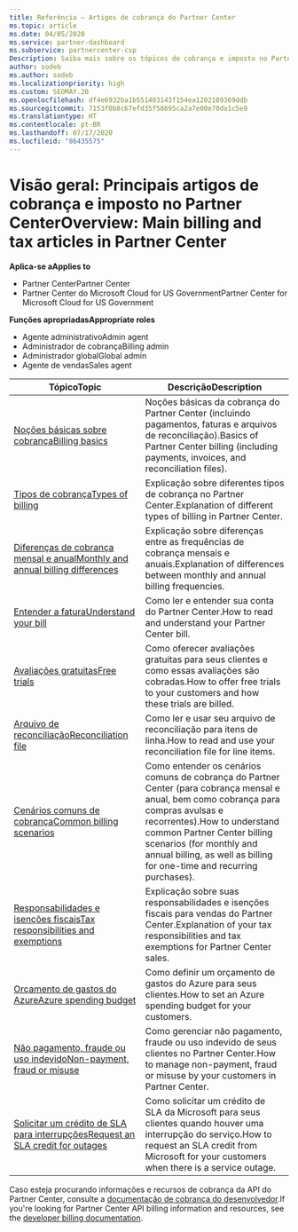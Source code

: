 ```yaml
---
title: Referência – Artigos de cobrança do Partner Center
ms.topic: article
ms.date: 04/05/2020
ms.service: partner-dashboard
ms.subservice: partnercenter-csp
Description: Saiba mais sobre os tópicos de cobrança e imposto no Partner Center. As informações abrangem recursos de cobrança, faturas, cobrança do CSP e impostos.
author: sodeb
ms.author: sodeb
ms.localizationpriority: high
ms.custom: SEOMAY.20
ms.openlocfilehash: df4e6932ba1b551403143f154ea1202109369ddb
ms.sourcegitcommit: 7153f0b8c67efd35f58695ca2a7e00e70da1c5e9
ms.translationtype: HT
ms.contentlocale: pt-BR
ms.lasthandoff: 07/17/2020
ms.locfileid: "86435575"
---
```

# <a name="overview-main-billing-and-tax-articles-in-partner-center"></a><span data-ttu-id="6d339-104">Visão geral: Principais artigos de cobrança e imposto no Partner Center</span><span class="sxs-lookup"><span data-stu-id="6d339-104">Overview: Main billing and tax articles in Partner Center</span></span>

<span data-ttu-id="6d339-105">**Aplica-se a**</span><span class="sxs-lookup"><span data-stu-id="6d339-105">**Applies to**</span></span>

- <span data-ttu-id="6d339-106">Partner Center</span><span class="sxs-lookup"><span data-stu-id="6d339-106">Partner Center</span></span>
- <span data-ttu-id="6d339-107">Partner Center do Microsoft Cloud for US Government</span><span class="sxs-lookup"><span data-stu-id="6d339-107">Partner Center for Microsoft Cloud for US Government</span></span>

<span data-ttu-id="6d339-108">**Funções apropriadas**</span><span class="sxs-lookup"><span data-stu-id="6d339-108">**Appropriate roles**</span></span>

- <span data-ttu-id="6d339-109">Agente administrativo</span><span class="sxs-lookup"><span data-stu-id="6d339-109">Admin agent</span></span>
- <span data-ttu-id="6d339-110">Administrador de cobrança</span><span class="sxs-lookup"><span data-stu-id="6d339-110">Billing admin</span></span>
- <span data-ttu-id="6d339-111">Administrador global</span><span class="sxs-lookup"><span data-stu-id="6d339-111">Global admin</span></span>
- <span data-ttu-id="6d339-112">Agente de vendas</span><span class="sxs-lookup"><span data-stu-id="6d339-112">Sales agent</span></span>

| <span data-ttu-id="6d339-113">Tópico</span><span class="sxs-lookup"><span data-stu-id="6d339-113">Topic</span></span> | <span data-ttu-id="6d339-114">Descrição</span><span class="sxs-lookup"><span data-stu-id="6d339-114">Description</span></span> |
| ----- | ----------- |
| [<span data-ttu-id="6d339-115">Noções básicas sobre cobrança</span><span class="sxs-lookup"><span data-stu-id="6d339-115">Billing basics</span></span>](billing-basics.md) | <span data-ttu-id="6d339-116">Noções básicas da cobrança do Partner Center (incluindo pagamentos, faturas e arquivos de reconciliação).</span><span class="sxs-lookup"><span data-stu-id="6d339-116">Basics of Partner Center billing (including payments, invoices, and reconciliation files).</span></span> |
| [<span data-ttu-id="6d339-117">Tipos de cobrança</span><span class="sxs-lookup"><span data-stu-id="6d339-117">Types of billing</span></span>](billing-different-types.md) | <span data-ttu-id="6d339-118">Explicação sobre diferentes tipos de cobrança no Partner Center.</span><span class="sxs-lookup"><span data-stu-id="6d339-118">Explanation of different types of billing in Partner Center.</span></span> |
| [<span data-ttu-id="6d339-119">Diferenças de cobrança mensal e anual</span><span class="sxs-lookup"><span data-stu-id="6d339-119">Monthly and annual billing differences</span></span>](billing-annual-monthly.md) | <span data-ttu-id="6d339-120">Explicação sobre diferenças entre as frequências de cobrança mensais e anuais.</span><span class="sxs-lookup"><span data-stu-id="6d339-120">Explanation of differences between monthly and annual billing frequencies.</span></span> |
| [<span data-ttu-id="6d339-121">Entender a fatura</span><span class="sxs-lookup"><span data-stu-id="6d339-121">Understand your bill</span></span>](read-your-bill.md) | <span data-ttu-id="6d339-122">Como ler e entender sua conta do Partner Center.</span><span class="sxs-lookup"><span data-stu-id="6d339-122">How to read and understand your Partner Center bill.</span></span> |
| [<span data-ttu-id="6d339-123">Avaliações gratuitas</span><span class="sxs-lookup"><span data-stu-id="6d339-123">Free trials</span></span>](offer-your-customers-trials-of-microsoft-products.md) | <span data-ttu-id="6d339-124">Como oferecer avaliações gratuitas para seus clientes e como essas avaliações são cobradas.</span><span class="sxs-lookup"><span data-stu-id="6d339-124">How to offer free trials to your customers and how these trials are billed.</span></span> |
| [<span data-ttu-id="6d339-125">Arquivo de reconciliação</span><span class="sxs-lookup"><span data-stu-id="6d339-125">Reconciliation file</span></span>](use-the-reconciliation-files.md) | <span data-ttu-id="6d339-126">Como ler e usar seu arquivo de reconciliação para itens de linha.</span><span class="sxs-lookup"><span data-stu-id="6d339-126">How to read and use your reconciliation file for line items.</span></span> |
| [<span data-ttu-id="6d339-127">Cenários comuns de cobrança</span><span class="sxs-lookup"><span data-stu-id="6d339-127">Common billing scenarios</span></span>](common-billing-scenarios.md) | <span data-ttu-id="6d339-128">Como entender os cenários comuns de cobrança do Partner Center (para cobrança mensal e anual, bem como cobrança para compras avulsas e recorrentes).</span><span class="sxs-lookup"><span data-stu-id="6d339-128">How to understand common Partner Center billing scenarios (for monthly and annual billing, as well as billing for one-time and recurring purchases).</span></span> |
| [<span data-ttu-id="6d339-129">Responsabilidades e isenções fiscais</span><span class="sxs-lookup"><span data-stu-id="6d339-129">Tax responsibilities and exemptions</span></span>](tax-and-tax-exemptions.md) | <span data-ttu-id="6d339-130">Explicação sobre suas responsabilidades e isenções fiscais para vendas do Partner Center.</span><span class="sxs-lookup"><span data-stu-id="6d339-130">Explanation of your tax responsibilities and tax exemptions for Partner Center sales.</span></span> |
| [<span data-ttu-id="6d339-131">Orçamento de gastos do Azure</span><span class="sxs-lookup"><span data-stu-id="6d339-131">Azure spending budget</span></span>](set-an-azure-spending-budget-for-your-customers.md) | <span data-ttu-id="6d339-132">Como definir um orçamento de gastos do Azure para seus clientes.</span><span class="sxs-lookup"><span data-stu-id="6d339-132">How to set an Azure spending budget for your customers.</span></span> |
| [<span data-ttu-id="6d339-133">Não pagamento, fraude ou uso indevido</span><span class="sxs-lookup"><span data-stu-id="6d339-133">Non-payment, fraud or misuse</span></span>](non-payment--fraud--or-misuse.md) | <span data-ttu-id="6d339-134">Como gerenciar não pagamento, fraude ou uso indevido de seus clientes no Partner Center.</span><span class="sxs-lookup"><span data-stu-id="6d339-134">How to manage non-payment, fraud or misuse by your customers in Partner Center.</span></span> |
| [<span data-ttu-id="6d339-135">Solicitar um crédito de SLA para interrupções</span><span class="sxs-lookup"><span data-stu-id="6d339-135">Request an SLA credit for outages</span></span>](request-credit.md) | <span data-ttu-id="6d339-136">Como solicitar um crédito de SLA da Microsoft para seus clientes quando houver uma interrupção do serviço.</span><span class="sxs-lookup"><span data-stu-id="6d339-136">How to request an SLA credit from Microsoft for your customers when there is a service outage.</span></span> |

<span data-ttu-id="6d339-137">Caso esteja procurando informações e recursos de cobrança da API do Partner Center, consulte a [documentação de cobrança do desenvolvedor](https://docs.microsoft.com/partner-center/develop/manage-billing).</span><span class="sxs-lookup"><span data-stu-id="6d339-137">If you're looking for Partner Center API billing information and resources, see the [developer billing documentation](https://docs.microsoft.com/partner-center/develop/manage-billing).</span></span>
